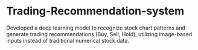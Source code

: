 # Trading-Recommendation-system
Developed a deep learning model to recognize stock chart patterns and generate trading recommendations (Buy, Sell, Hold), utilizing image-based inputs instead of traditional numerical stock data.
